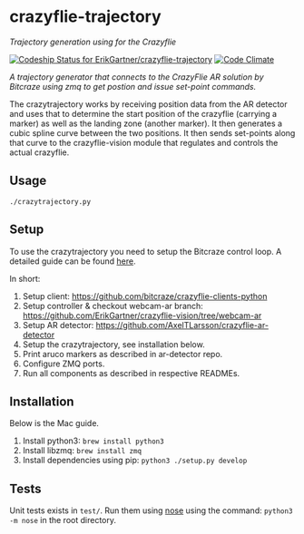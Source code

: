 # crazyflie-trajectory
*Trajectory generation using for the Crazyflie*

[ ![Codeship Status for ErikGartner/crazyflie-trajectory](https://codeship.com/projects/7f48d0d0-8174-0133-e84e-7e8a3f8de088/status?branch=master)](https://codeship.com/projects/121231)
[![Code Climate](https://codeclimate.com/github/ErikGartner/crazyflie-trajectory/badges/gpa.svg)](https://codeclimate.com/github/ErikGartner/crazyflie-trajectory)

*A trajectory generator that connects to the CrazyFlie AR solution by Bitcraze using zmq to get postion and issue set-point commands.*

The crazytrajectory works by receiving position data from the AR detector and uses that to determine the start position of the crazyflie (carrying a marker) as well as the landing zone (another marker). It then generates a cubic spline curve between the two positions. It then sends set-points along that curve to the crazyflie-vision module that regulates and controls the actual crazyflie.

## Usage
```
./crazytrajectory.py
```

## Setup
To use the crazytrajectory you need to setup the Bitcraze control loop. A detailed guide can be found [here](https://wiki.bitcraze.io/doc:crazyflie:vision:setup?s[]=vision).

In short:

1. Setup client: https://github.com/bitcraze/crazyflie-clients-python
2. Setup controller & checkout webcam-ar branch: https://github.com/ErikGartner/crazyflie-vision/tree/webcam-ar
3. Setup AR detector: https://github.com/AxelTLarsson/crazyflie-ar-detector
4. Setup the crazytrajectory, see installation below.
5. Print aruco markers as described in ar-detector repo.
6. Configure ZMQ ports.
7. Run all components as described in respective READMEs.

## Installation
Below is the Mac guide.

1. Install python3: ```brew install python3```
2. Install libzmq: ```brew install zmq```
3. Install dependencies using pip: ```python3 ./setup.py develop```

## Tests
Unit tests exists in ```test/```. Run them using [nose](https://nose.readthedocs.org/en/latest/) using the command: ```python3 -m nose``` in the root directory.
